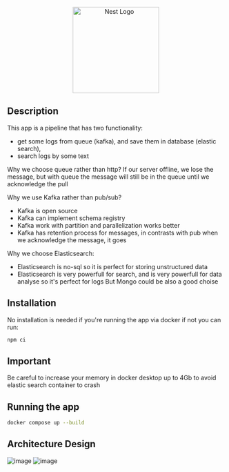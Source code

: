 <p align="center">
  <a href="http://nestjs.com/" target="blank"><img src="https://nestjs.com/img/logo-small.svg" width="200" alt="Nest Logo" /></a>
</p>

[circleci-image]: https://img.shields.io/circleci/build/github/nestjs/nest/master?token=abc123def456
[circleci-url]: https://circleci.com/gh/nestjs/nest

## Description

This app is a pipeline that has two functionality:
 - get some logs from queue (kafka), and save them in database (elastic search), 
 - search logs by some text
 
Why we choose queue rather than http?
If our server offline, we lose the message, but with queue the message will still be in the queue until we acknowledge the pull

Why we use Kafka rather than pub/sub?
 - Kafka is open source
 - Kafka can implement schema registry
 - Kafka work with partition and parallelization works better
 - Kafka has retention process for messages, in contrasts with pub when we acknowledge the message, it goes
 
 Why we choose Elasticsearch:
  - Elasticsearch is no-sql so it is perfect for storing unstructured data
  - Elasticsearch is very powerfull for search, and is very powerfull for data analyse so it's perfect for logs
 But Mongo could be also a good choise


## Installation
No installation is needed if you're running the app via docker if not you can run:
```bash
npm ci
```

## Important
Be careful to increase your memory in docker desktop up to 4Gb to avoid elastic search container to crash

## Running the app
```bash
docker compose up --build
```

## Architecture Design

![image](https://user-images.githubusercontent.com/42219511/187194427-1f8f44ec-197d-4cca-86b6-1baf535ebf12.png)
![image](https://user-images.githubusercontent.com/42219511/187194566-ba5faeb2-8671-4c04-bb95-5eaa86c81da8.png)


